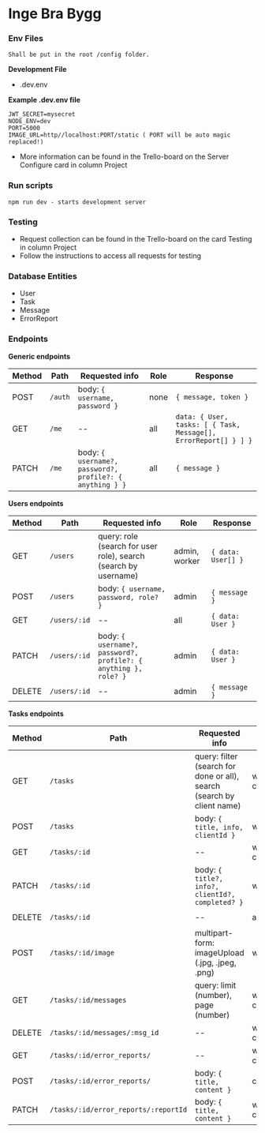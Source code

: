 # Inge Bra Bygg

### Env Files

```
Shall be put in the root /config folder.
```

**Development File**

- .dev.env

**Example .dev.env file**

```
JWT_SECRET=mysecret
NODE_ENV=dev
PORT=5000
IMAGE_URL=http//localhost:PORT/static ( PORT will be auto magic replaced!)
```

- More information can be found in the Trello-board on the Server Configure card in column Project

### Run scripts

```
npm run dev - starts development server
```

### Testing

- Request collection can be found in the Trello-board on the card Testing in column Project
- Follow the instructions to access all requests for testing

### Database Entities

- User
- Task
- Message
- ErrorReport

### Endpoints

**Generic endpoints**

| Method | Path    | Requested info                                           | Role | Response                                                        |
| ------ | ------- | -------------------------------------------------------- | ---- | --------------------------------------------------------------- |
| POST   | `/auth` | body: `{ username, password }`                           | none | `{ message, token }`                                            |
| GET    | `/me`   | --                                                       | all  | `data: { User, tasks: [ { Task, Message[], ErrorReport[] } ] }` |
| PATCH  | `/me`   | body: `{ username?, password?, profile?: { anything } }` | all  | `{ message }`                                                   |

**Users endpoints**

| Method | Path         | Requested info                                                  | Role          | Response           |
| ------ | ------------ | --------------------------------------------------------------- | ------------- | ------------------ |
| GET    | `/users`     | query: role (search for user role), search (search by username) | admin, worker | `{ data: User[] }` |
| POST   | `/users`     | body: `{ username, password, role? }`                           | admin         | `{ message }`      |
| GET    | `/users/:id` | --                                                              | all           | `{ data: User }`   |
| PATCH  | `/users/:id` | body: `{ username?, password?, profile?: { anything }, role? }` | admin         | `{ data: User }`   |
| DELETE | `/users/:id` | --                                                              | admin         | `{ message }`      |

**Tasks endpoints**

| Method | Path                                 | Requested info                                                         | Role           | Response                      |
| ------ | ------------------------------------ | ---------------------------------------------------------------------- | -------------- | ----------------------------- |
| GET    | `/tasks`                             | query: filter (search for done or all), search (search by client name) | worker, client | `{ Task[] }`                  |
| POST   | `/tasks`                             | body: `{ title, info, clientId }`                                      | worker         | `{ message }`                 |
| GET    | `/tasks/:id`                         | --                                                                     | worker, client | `{ Task }`                    |
| PATCH  | `/tasks/:id`                         | body: `{ title?, info?, clientId?, completed? }`                       | worker         | `{ message }`                 |
| DELETE | `/tasks/:id`                         | --                                                                     | admin          | `{ message }`                 |
| POST   | `/tasks/:id/image`                   | multipart-form: imageUpload (.jpg, .jpeg, .png)                        | worker         | `{ message, data: imageUrl }` |
| GET    | `/tasks/:id/messages`                | query: limit (number), page (number)                                   | worker, client | `{ Message[] }`               |
| DELETE | `/tasks/:id/messages/:msg_id`        | --                                                                     | worker, client | `{ message }`                 |
| GET    | `/tasks/:id/error_reports/`          | --                                                                     | worker, client | `{ reports }`                 |
| POST   | `/tasks/:id/error_reports/`          | body: `{ title, content }`                                             | client         | `{ reports, Task }`           |
| PATCH  | `/tasks/:id/error_reports/:reportId` | body: `{ title, content }`                                             | worker, client | `{ reports }`                 |
